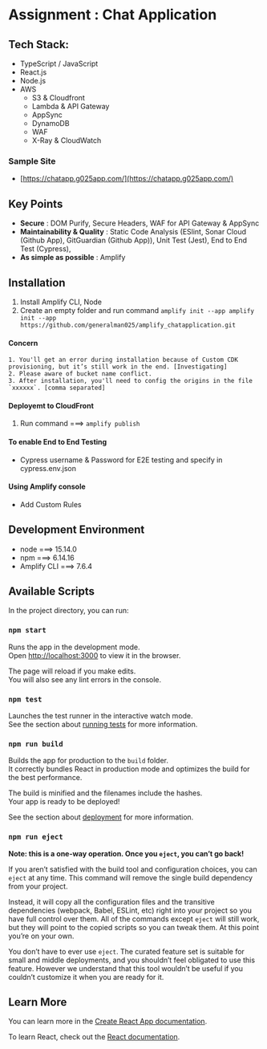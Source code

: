 # Assignment : Chat Application

## Tech Stack:
- TypeScript / JavaScript
- React.js
- Node.js
- AWS
    - S3 & Cloudfront
    - Lambda & API Gateway
    - AppSync
    - DynamoDB
    - WAF
    - X-Ray & CloudWatch

### Sample  Site
- [https://chatapp.g025app.com/](https://chatapp.g025app.com/)

## Key Points
- **Secure** : DOM Purify, Secure Headers, WAF for API Gateway & AppSync
- **Maintainability & Quality** : Static Code Analysis (ESlint, Sonar Cloud (Github App), GitGuardian (Github App)), Unit Test (Jest), End to End Test (Cypress), 
- **As simple as possible** : Amplify

## Installation
1. Install Amplify CLI, Node
2. Create an empty folder and run command `amplify init --app amplify init --app https://github.com/generalman025/amplify_chatapplication.git`

#### Concern
    1. You'll get an error during installation because of Custom CDK provisioning, but it’s still work in the end. [Investigating]
    2. Please aware of bucket name conflict.
    3. After installation, you'll need to config the origins in the file `xxxxxx`. [comma separated]

#### Deployemt to CloudFront
1. Run command ===> `amplify publish`

#### To enable End to End Testing
- Cypress username & Password for E2E testing and specify in cypress.env.json

#### Using Amplify console
- Add Custom Rules

## Development Environment
- node ===> 15.14.0
- npm ===> 6.14.16
- Amplify CLI ===> 7.6.4
























## Available Scripts

In the project directory, you can run:

### `npm start`

Runs the app in the development mode.\
Open [http://localhost:3000](http://localhost:3000) to view it in the browser.

The page will reload if you make edits.\
You will also see any lint errors in the console.

### `npm test`

Launches the test runner in the interactive watch mode.\
See the section about [running tests](https://facebook.github.io/create-react-app/docs/running-tests) for more information.

### `npm run build`

Builds the app for production to the `build` folder.\
It correctly bundles React in production mode and optimizes the build for the best performance.

The build is minified and the filenames include the hashes.\
Your app is ready to be deployed!

See the section about [deployment](https://facebook.github.io/create-react-app/docs/deployment) for more information.

### `npm run eject`

**Note: this is a one-way operation. Once you `eject`, you can’t go back!**

If you aren’t satisfied with the build tool and configuration choices, you can `eject` at any time. This command will remove the single build dependency from your project.

Instead, it will copy all the configuration files and the transitive dependencies (webpack, Babel, ESLint, etc) right into your project so you have full control over them. All of the commands except `eject` will still work, but they will point to the copied scripts so you can tweak them. At this point you’re on your own.

You don’t have to ever use `eject`. The curated feature set is suitable for small and middle deployments, and you shouldn’t feel obligated to use this feature. However we understand that this tool wouldn’t be useful if you couldn’t customize it when you are ready for it.

## Learn More

You can learn more in the [Create React App documentation](https://facebook.github.io/create-react-app/docs/getting-started).

To learn React, check out the [React documentation](https://reactjs.org/).

